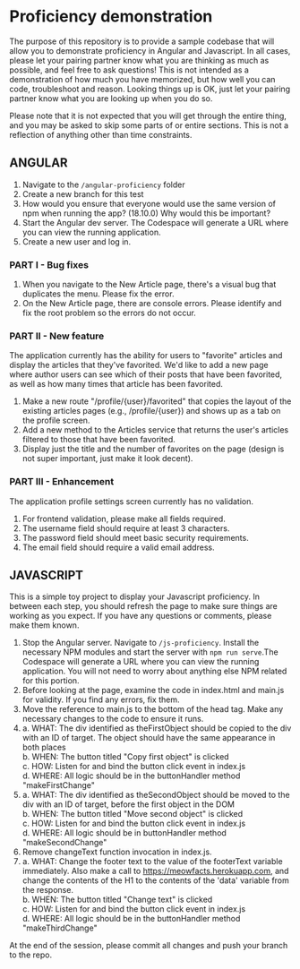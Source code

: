 # Proficiency demonstration

The purpose of this repository is to provide a sample codebase that will allow you to demonstrate proficiency in Angular and Javascript. In all cases, please let your pairing partner know what you are thinking as much as possible, and feel free to ask questions! This is not intended as a demonstration of how much you have memorized, but how well you can code, troubleshoot and reason. Looking things up is OK, just let your pairing partner know what you are looking up when you do so. 

Please note that it is not expected that you will get through the entire thing, and you may be asked to skip some parts of or entire sections. This is not a reflection of anything other than time constraints.

## ANGULAR 

1. Navigate to the `/angular-proficiency` folder  
2. Create a new branch for this test  
3. How would you ensure that everyone would use the same version of npm when running the app? (18.10.0) Why would this be important?
4. Start the Angular dev server. The Codespace will generate a URL where you can view the running application.
5. Create a new user and log in.

### PART I - Bug fixes

1. When you navigate to the New Article page, there's a visual bug that duplicates the menu. Please fix the error.
2. On the New Article page, there are console errors. Please identify and fix the root problem so the errors do not occur.

### PART II - New feature

The application currently has the ability for users to "favorite" articles and display the articles that they've favorited. We'd like to add a new page where author users can see which of their posts that have been favorited, as well as how many times that article has been favorited.

1. Make a new route "/profile/{user}/favorited" that copies the layout of the existing articles pages (e.g., /profile/{user}) and shows up as a tab on the profile screen.
2. Add a new method to the Articles service that returns the user's articles filtered to those that have been favorited.
3. Display just the title and the number of favorites on the page (design is not super important, just make it look decent).

### PART III - Enhancement

The application profile settings screen currently has no validation.

1. For frontend validation, please make all fields required.  
2. The username field should require at least 3 characters.
3. The password field should meet basic security requirements.
4. The email field should require a valid email address.

## JAVASCRIPT

This is a simple toy project to display your Javascript proficiency. In between each step, you should refresh the page to make sure things are working as you expect. If you have any questions or comments, please make them known.

1. Stop the Angular server. Navigate to `/js-proficiency`. Install the necessary NPM modules and start the server with `npm run serve`.The Codespace will generate a URL where you can view the running application. You will not need to worry about anything else NPM related for this portion.
2. Before looking at the page, examine the code in index.html and main.js for validity. If you find any errors, fix them.
3. Move the reference to main.js to the bottom of the head tag. Make any necessary changes to the code to ensure it runs.
4. 
    a. WHAT: The div identified as theFirstObject should be copied to the div with an ID of target. The object should have the same appearance in both places  
    b. WHEN: The button titled "Copy first object" is clicked  
    c. HOW: Listen for and bind the button click event in index.js   
    d. WHERE: All logic should be in the buttonHandler method "makeFirstChange"  
5. 
    a. WHAT: The div identified as theSecondObject should be moved to the div with an ID of target, before the first object in the DOM  
    b. WHEN: The button titled "Move second object" is clicked  
    c. HOW: Listen for and bind the button click event in index.js  
    d. WHERE: All logic should be in buttonHandler method "makeSecondChange"  
6. Remove changeText function invocation in index.js.
7. 
    a. WHAT: Change the footer text to the value of the footerText variable immediately. Also make a call to https://meowfacts.herokuapp.com, and change the contents of the H1 to the contents of the 'data' variable from the response.  
    b. WHEN: The button titled "Change text" is clicked  
    c. HOW: Listen for and bind the button click event in index.js  
    d. WHERE: All logic should be in the buttonHandler method "makeThirdChange"  

At the end of the session, please commit all changes and push your branch to the repo.
